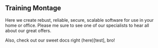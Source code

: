 ## Training Montage

Here we create rebust, reliable, secure, scalable software for use in your home or office.
Please me sure to see one of our specialists to hear all about our great offers.

Also, check out our sweet docs right (here)[test], bro!
